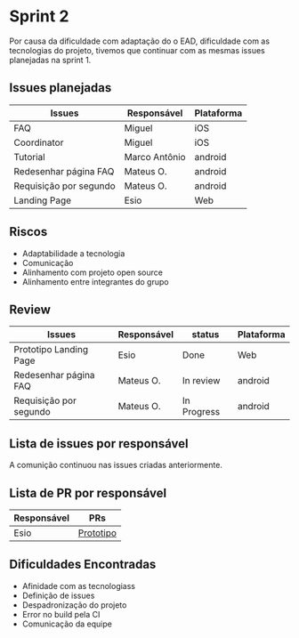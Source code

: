# Sprint 2

Por causa da dificuldade com adaptação do o EAD, dificuldade com as tecnologias do projeto, tivemos que continuar com as mesmas issues planejadas na sprint 1.

## Issues planejadas

| Issues                 | Responsável   | Plataforma |
| ---------------------- | ------------- | ---------- |
| FAQ                    | Miguel        | iOS        |
| Coordinator            | Miguel        | iOS        |
| Tutorial               | Marco Antônio | android    |
| Redesenhar página FAQ  | Mateus O.     | android    |
| Requisição por segundo | Mateus O.     | android    |
| Landing Page           | Esio          | Web        |

## Riscos

- Adaptabilidade a tecnologia
- Comunicação
- Alinhamento com projeto open source
- Alinhamento entre integrantes do grupo

## Review

| Issues                 | Responsável | status      | Plataforma |
| ---------------------- | ----------- | ----------- | ---------- |
| Prototipo Landing Page | Esio        | Done        | Web        |
| Redesenhar página FAQ  | Mateus O.   | In review   | android    |
| Requisição por segundo | Mateus O.   | In Progress | android    |

## Lista de issues por responsável

A comunição continuou nas issues criadas anteriormente.

## Lista de PR por responsável

| Responsável | PRs                                                                                                                   |
| ----------- | --------------------------------------------------------------------------------------------------------------------- |
| Esio        | [Prototipo](https://www.figma.com/proto/TOUk1MfAHuez3zAjuVB3Yp/Escola-em-casa?node-id=1%3A2&scaling=scale-down-width) |

## Dificuldades Encontradas

- Afinidade com as tecnologiass
- Definição de issues
- Despadronização do projeto
- Error no build pela CI
- Comunicação da equipe
